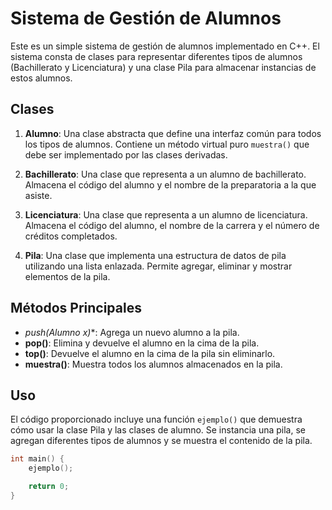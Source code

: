 # Sistema de Gestión de Alumnos

Este es un simple sistema de gestión de alumnos implementado en C++. El sistema consta de clases para representar diferentes tipos de alumnos (Bachillerato y Licenciatura) y una clase Pila para almacenar instancias de estos alumnos.

## Clases

1. **Alumno**: Una clase abstracta que define una interfaz común para todos los tipos de alumnos. Contiene un método virtual puro `muestra()` que debe ser implementado por las clases derivadas.

2. **Bachillerato**: Una clase que representa a un alumno de bachillerato. Almacena el código del alumno y el nombre de la preparatoria a la que asiste.

3. **Licenciatura**: Una clase que representa a un alumno de licenciatura. Almacena el código del alumno, el nombre de la carrera y el número de créditos completados.

4. **Pila**: Una clase que implementa una estructura de datos de pila utilizando una lista enlazada. Permite agregar, eliminar y mostrar elementos de la pila.

## Métodos Principales

- **push(Alumno* x)**: Agrega un nuevo alumno a la pila.
- **pop()**: Elimina y devuelve el alumno en la cima de la pila.
- **top()**: Devuelve el alumno en la cima de la pila sin eliminarlo.
- **muestra()**: Muestra todos los alumnos almacenados en la pila.

## Uso

El código proporcionado incluye una función `ejemplo()` que demuestra cómo usar la clase Pila y las clases de alumno. Se instancia una pila, se agregan diferentes tipos de alumnos y se muestra el contenido de la pila.

```cpp
int main() {
    ejemplo();

    return 0;
}
